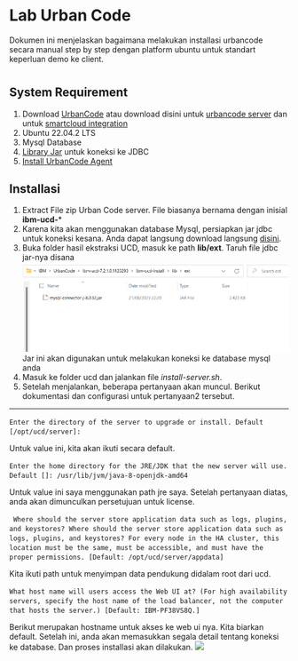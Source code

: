 # Lab Urban Code
Dokumen ini menjelaskan bagaimana melakukan installasi urbancode secara manual step by step dengan platform ubuntu untuk standart keperluan demo ke client.
#

## System Requirement
1. Download [UrbanCode](https://www.ibm.com/support/fixcentral/swg/downloadFixes?parent=ibm%2FRational&product=ibm/Rational/IBM+UrbanCode+Deploy&release=All&platform=All&function=fixId&fixids=7.2.1.0-IBM-UrbanCode-Deploy&includeRequisites=1&includeSupersedes=0&downloadMethod=http&source=dbluesearch&mhsrc=ibmsearch_a&mhq=urbancode+deploy+7&login=true)
atau download disini untuk [urbancode server](https://cdn.mig.id/share/urban-code/ibm-ucd-7.2.1.0.1123293.zip) dan untuk [smartcloud integration](https://cdn.mig.id/share/urban-code/ibm-ucd-7.2.1.0.1123293.zip)
2. Ubuntu 22.04.2 LTS
3. Mysql Database
3. [Library Jar](https://cdn.mig.id/share/urban-code/MySqlJdbcDriver.zip) untuk koneksi ke JDBC
4. [Install UrbanCode Agent](UrbanCodeAgentInstallation.md)

## Installasi
1. Extract File zip Urban Code server. File biasanya bernama dengan inisial **ibm-ucd-***
2. Karena kita akan menggunakan database Mysql, persiapkan jar jdbc untuk koneksi kesana. Anda dapat langsung download langsung [disini](https://cdn.mig.id/share/urban-code/MySqlJdbcDriver.zip).
3. Buka folder hasil ekstraksi UCD, masuk ke path **lib/ext**. Taruh file jdbc jar-nya disana
![](images/installasi-1.png)
Jar ini akan digunakan untuk melakukan koneksi ke database mysql anda
3. Masuk ke folder ucd dan jalankan file *install-server.sh*. 
4. Setelah menjalankan, beberapa pertanyaan akan muncul. Berikut dokumentasi dan configurasi untuk pertanyaan2 tersebut.
-------------------------------------------
```Enter the directory of the server to upgrade or install. Default [/opt/ucd/server]:```

Untuk value ini, kita akan ikuti secara default.

```Enter the home directory for the JRE/JDK that the new server will use. Default []: /usr/lib/jvm/java-8-openjdk-amd64```

Untuk value ini saya menggunakan path jre saya. Setelah pertanyaan diatas, anda akan dimunculkan persetujuan untuk license.

``` Where should the server store application data such as logs, plugins, and keystores? Where should the server store application data such as logs, plugins, and keystores? For every node in the HA cluster, this location must be the same, must be accessible, and must have the proper permissions. [Default: /opt/ucd/server/appdata]```

Kita ikuti path untuk menyimpan data pendukung didalam root dari ucd.

```What host name will users access the Web UI at? (For high availability servers, specify the host name of the load balancer, not the computer that hosts the server.) [Default: IBM-PF38VS8Q.]```

Berikut merupakan hostname untuk akses ke web ui nya. Kita biarkan default. Setelah ini, anda akan memasukkan segala detail tentang koneksi ke database. Dan proses installasi akan dilakukan.
![](images/installasi-2.png)
